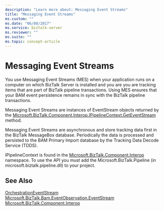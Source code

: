 ```yaml
---
description: "Learn more about: Messaging Event Streams"
title: "Messaging Event Streams"
ms.custom: ""
ms.date: "06/08/2017"
ms.service: biztalk-server
ms.reviewer: ""
ms.suite: ""
ms.topic: concept-article
---
```

# Messaging Event Streams
You use Messaging Event Streams (MES) when your application runs on a computer on which BizTalk Server is installed and you are you are tracking items that are part of BizTalk pipeline transactions. Using MES ensures that your BAM event persistence remains in sync with the BizTalk pipeline transactions.  
  
 Messaging Event Streams are instances of EventStream objects returned by the [Microsoft.BizTalk.Component.Interop.IPipelineContext.GetEventStream](/dotnet/api/microsoft.biztalk.component.interop.ipipelinecontext.geteventstream) method.  
  
 Messaging Event Streams are asynchronous and store tracking data first in the BizTalk MessageBox database. Periodically the data is processed and persisted to the BAM Primary Import database by the Tracking Data Decode Service (TDDS).  
  
 IPipelineContext is found in the [Microsoft.BizTalk.Component.Interop](/dotnet/api/microsoft.biztalk.component.interop) namespace. To use the API you must add the Microsoft.BizTalk.Pipeline (in microsoft.biztalk.pipeline.dll) to your project.  
  
## See Also  
 [OrchestrationEventStream](../core/orchestrationeventstream.md)   
 [Microsoft.BizTalk.Bam.EventObservation.EventStream](/dotnet/api/microsoft.biztalk.bam.eventobservation.eventstream)   
 [Microsoft.BizTalk.Component.Interop](/dotnet/api/microsoft.biztalk.component.interop)
